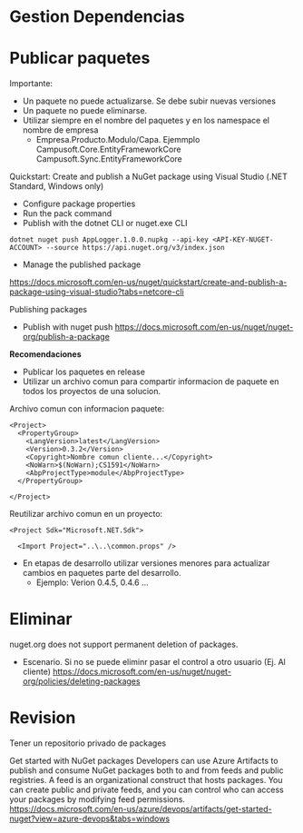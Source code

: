 # Gestion Dependencias



# Publicar paquetes

Importante:
- Un paquete no puede actualizarse. Se debe subir nuevas versiones
- Un paquete no puede eliminarse.
- Utilizar siempre en el nombre del paquetes y en los namespace el nombre de empresa
  - Empresa.Producto.Modulo/Capa. Ejemmplo Campusoft.Core.EntityFrameworkCore Campusoft.Sync.EntityFrameworkCore

Quickstart: Create and publish a NuGet package using Visual Studio (.NET Standard, Windows only)
- Configure package properties
- Run the pack command
- Publish with the dotnet CLI or nuget.exe CLI

```
dotnet nuget push AppLogger.1.0.0.nupkg --api-key <API-KEY-NUGET-ACCOUNT> --source https://api.nuget.org/v3/index.json
```

- Manage the published package

https://docs.microsoft.com/en-us/nuget/quickstart/create-and-publish-a-package-using-visual-studio?tabs=netcore-cli

Publishing packages
- Publish with nuget push
https://docs.microsoft.com/en-us/nuget/nuget-org/publish-a-package


**Recomendaciones**

- Publicar los paquetes en release
- Utilizar un archivo comun para compartir informacion de paquete en todos los proyectos de una solucion. 

Archivo comun con informacion paquete:

```
<Project>
  <PropertyGroup>
    <LangVersion>latest</LangVersion>
    <Version>0.3.2</Version>
	<Copyright>Nombre comun cliente...</Copyright>
    <NoWarn>$(NoWarn);CS1591</NoWarn>
    <AbpProjectType>module</AbpProjectType>
  </PropertyGroup>

</Project>
```

Reutilizar archivo comun en un proyecto:
```
<Project Sdk="Microsoft.NET.Sdk">

  <Import Project="..\..\common.props" />

```

- En etapas de desarrollo utilizar versiones menores para actualizar cambios en paquetes parte del desarrollo. 
  -  Ejemplo: Verion 0.4.5,  0.4.6 ...


# Eliminar 

nuget.org does not support permanent deletion of packages. 
- Escenario. Si no se puede eliminr pasar el control a otro usuario (Ej. Al cliente)
https://docs.microsoft.com/en-us/nuget/nuget-org/policies/deleting-packages



# Revision


Tener un repositorio privado de packages

Get started with NuGet packages
Developers can use Azure Artifacts to publish and consume NuGet packages both to and from feeds and public registries. A feed is an organizational construct that hosts packages. You can create public and private feeds, and you can control who can access your packages by modifying feed permissions.
https://docs.microsoft.com/en-us/azure/devops/artifacts/get-started-nuget?view=azure-devops&tabs=windows

